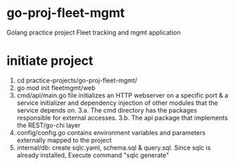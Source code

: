 # go-proj-fleet-mgmt
Golang practice project Fleet tracking and mgmt application
# initiate project
1. cd practice-projects/go-proj-fleet-mgmt/
2. go mod init fleetmgmt/web
3.  cmd/api/main.go file initializes an HTTP webserver on a specific port & a service initializer and dependency injection of other modules that the service depends on.
    3.a. The cmd directory has the packages responsible for external accesses.
    3.b. The api package that implements the REST/go-chi layer
4. config/config.go contains environment variables and parameters externally mapped to the project
5. internal/db: create sqlc.yaml, schema.sql & query.sql. Since sqlc is already installed, Execute command "sqlc generate" 